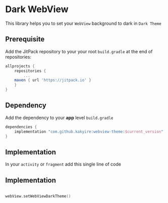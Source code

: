 # Dark WebView
This library helps you to set your `WebView` background to dark in `Dark Theme`


## Prerequisite

Add the JitPack repository to your your root `build.gradle` at the end of repositories:

```gradle
allprojects {
	repositories {
		...
	maven { url 'https://jitpack.io' }
	}
}
  ```

## Dependency
Add the dependency to your **app** level `build.gradle`

```gradle
dependencies {
	implementation "com.github.kakyire:webview-theme:$current_version"
}
  ```



## Implementation
In your `activity` or `fragment` add this single line of code
## Implementation
```kotlin

webView.setWebViewDarkTheme()

```






